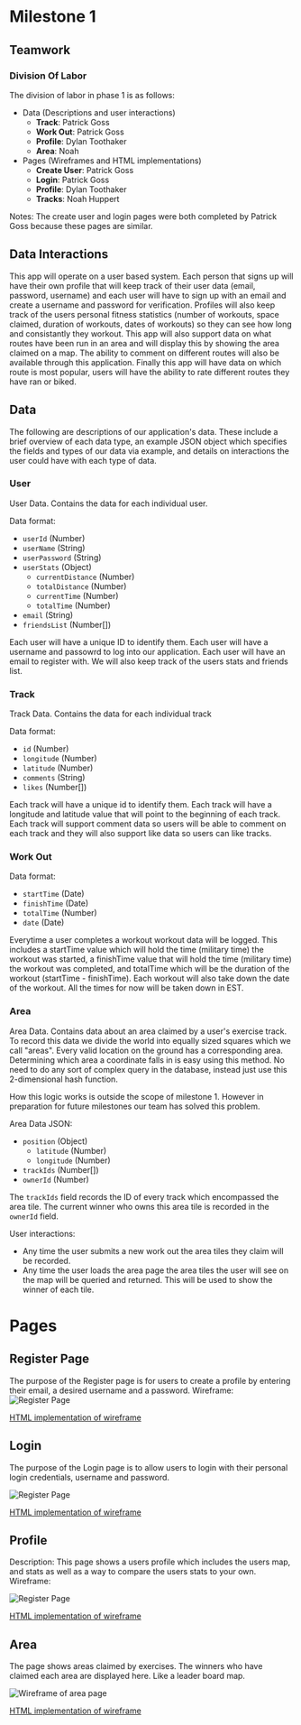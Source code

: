 # Milestone 1
## Teamwork
### Division Of Labor
The division of labor in phase 1 is as follows:

- Data (Descriptions and user interactions)
  - **Track**: Patrick Goss
  - **Work Out**: Patrick Goss
  - **Profile**: Dylan Toothaker
  - **Area**: Noah
- Pages (Wireframes and HTML implementations)
  - **Create User**: Patrick Goss
  - **Login**: Patrick Goss
  - **Profile**: Dylan Toothaker
  - **Tracks**: Noah Huppert
  
Notes: The create user and login pages were both completed by Patrick Goss 
because these pages are similar. 

## Data Interactions
This app will operate on a user based system. Each person that signs up will have their own profile that will keep track of their user data (email, password, username) and each user will have to sign up with an email and create a username and password for verification. Profiles will also keep track of the users personal fitness statistics (number of workouts, space claimed, duration of workouts, dates of workouts) so they can see how long and consistantly they workout. This app will also support data on what routes have been run in an area and will display this by showing the area claimed on a map. The ability to comment on different routes will also be available through this application. Finally this app will have data on which route is most popular, users will have the ability to rate different routes they have ran or biked.

## Data
The following are descriptions of our application's data. These include a brief 
overview of each data type, an example JSON object which specifies the fields 
and types of our data via example, and details on interactions the user could 
have with each type of data.

### User
User Data. Contains the data for each individual user.

Data format:

- `userId` (Number)
- `userName` (String)
- `userPassword` (String)
- `userStats` (Object)
  - `currentDistance` (Number)
  - `totalDistance` (Number)
  - `currentTime` (Number)
  - `totalTime` (Number)
- `email` (String)
- `friendsList` (Number[])

Each user will have a unique ID to identify them. Each user will have a username and passowrd to log into our application. Each user will have an email to register with.
We will also keep track of the users stats and friends list.

### Track
Track Data. Contains the data for each individual track

Data format:

- `id` (Number)
- `longitude` (Number)
- `latitude` (Number)
- `comments` (String)
- `likes` (Number[])

Each track will have a unique id to identify them. Each track will have a longitude and latitude value that will point to the beginning of each track. Each track will support comment data so users will be able to comment on each track and they will also support like data so users can like tracks.

### Work Out
Data format:

- `startTime` (Date)
- `finishTime` (Date)
- `totalTime` (Number)
- `date` (Date)

Everytime a user completes a workout workout data will be logged. This includes a startTime value which will hold the time (military time) the workout was started, a finishTime value that will hold the time (military time) the workout was completed, and totalTime which will be the duration of the workout (startTime - finishTime). Each workout will also take down the date of the workout. All the times for now will be taken down in EST.

### Area
Area Data. Contains data about an area claimed by a user's exercise track. 
To record this data we divide the world into equally sized squares which we 
call "areas". Every valid location on the ground has a corresponding area. 
Determining which area a coordinate falls in is easy using this method. No need
to do any sort of complex query in the database, instead just use this 
2-dimensional hash function.

How this logic works is outside the scope of milestone 1. However in preparation
for future milestones our team has solved this problem.

Area Data JSON:

- `position` (Object)
  - `latitude` (Number)
  - `longitude` (Number)
- `trackIds` (Number[])
- `ownerId` (Number)

The `trackIds` field records the ID of every track which encompassed the area 
tile. The current winner who owns this area tile is recorded in the `ownerId` 
field.

User interactions:

- Any time the user submits a new work out the area tiles they claim will 
  be recorded.
- Any time the user loads the area page the area tiles the user will see on the
  map will be queried and returned. This will be used to show the winner of
  each tile.

# Pages
## Register Page 

The purpose of the Register page is for users to create a profile by entering their email, a desired username and a password.
Wireframe:
![Register Page](./ProjectRegisterWireframe.JPG)

[HTML implementation of wireframe](../../register.html)


## Login

The purpose of the Login page is to allow users to login with their personal login credentials, username and password.

![Register Page](./ProjectLoginWireframe.JPG)

[HTML implementation of wireframe](../../login.html)

## Profile 
Description:
This page shows a users profile which includes the users map, and stats 
as well as a way to compare the users stats to your own.
Wireframe:

![Register Page](./ProfilePageWireframe.PNG)

[HTML implementation of wireframe](../../profile.html)

## Area
The page shows areas claimed by exercises. The winners who have claimed each
area are displayed here. Like a leader board map.

![Wireframe of area page](./area-wireframe.jpg)  

[HTML implementation of wireframe](../../area.html)
